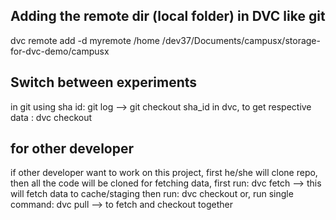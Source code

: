 ## Adding the remote dir (local folder) in DVC like git
dvc remote add -d myremote /home
/dev37/Documents/campusx/storage-for-dvc-demo/campusx
## Switch between experiments
in git using sha id: git log --> git checkout sha_id
in dvc, to get respective data : dvc checkout

## for other developer
 if other developer want to work on this project, first he/she will clone repo, then all the code will be cloned
 for fetching data, 
 first run:  dvc fetch   --> this will fetch data to cache/staging
 then run: dvc checkout
 or, run single command: dvc pull  --> to fetch and checkout together
